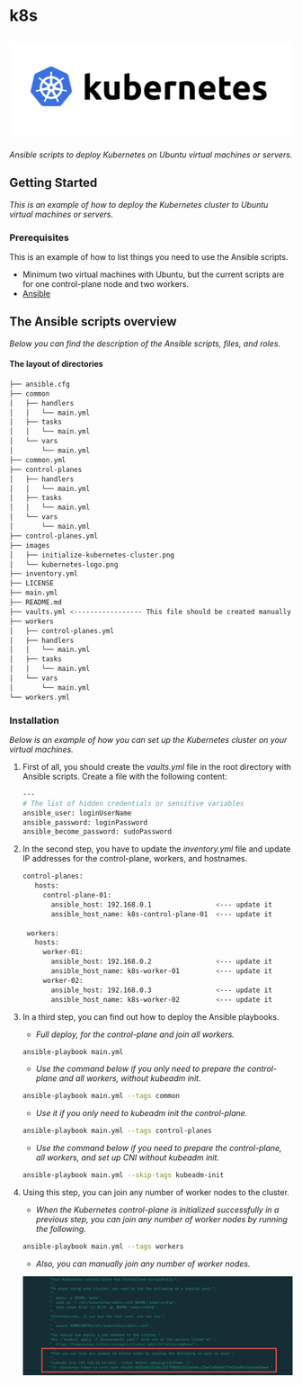 # k8s
![screenshot](images/kubernetes-logo.png)
------------
_Ansible scripts to deploy Kubernetes on Ubuntu virtual machines or servers._

## Getting Started

_This is an example of how to deploy the Kubernetes cluster to Ubuntu virtual machines or servers._

### Prerequisites

This is an example of how to list things you need to use the Ansible scripts.
* Minimum two virtual machines with Ubuntu, but the current scripts are for one control-plane node and two workers. 
* [Ansible](https://docs.ansible.com/ansible/latest/installation_guide/intro_installation.html)

## The Ansible scripts overview

_Below you can find the description of the Ansible scripts, files, and roles._

#### The layout of directories

  ```sh
├── ansible.cfg
├── common
│   ├── handlers
│   │   └── main.yml
│   ├── tasks
│   │   └── main.yml
│   └── vars
│       └── main.yml
├── common.yml
├── control-planes
│   ├── handlers
│   │   └── main.yml
│   ├── tasks
│   │   └── main.yml
│   └── vars
│       └── main.yml
├── control-planes.yml
├── images
│   ├── initialize-kubernetes-cluster.png
│   └── kubernetes-logo.png
├── inventory.yml
├── LICENSE
├── main.yml
├── README.md
├── vaults.yml <----------------- This file should be created manually because this file has sensitive variables
├── workers
│   ├── control-planes.yml
│   ├── handlers
│   │   └── main.yml
│   ├── tasks
│   │   └── main.yml
│   └── vars
│       └── main.yml
└── workers.yml
  ```
### Installation

_Below is an example of how you can set up the Kubernetes cluster on your virtual machines._ 

1. First of all, you should create the _vaults.yml_ file in the root directory with Ansible scripts.
   Create a file with the following content:
   ```sh
   ---
   # The list of hidden credentials or sensitive variables
   ansible_user: loginUserName
   ansible_password: loginPassword
   ansible_become_password: sudoPassword
   ```
2. In the second step, you have to update the _inventory.yml_ file and update IP addresses for the control-plane, workers, and hostnames.
   ```sh
   control-planes:
      hosts:
        control-plane-01:
          ansible_host: 192.168.0.1                <--- update it
          ansible_host_name: k8s-control-plane-01  <--- update it

    workers:
      hosts:
        worker-01:
          ansible_host: 192.168.0.2                <--- update it
          ansible_host_name: k8s-worker-01         <--- update it
        worker-02:
          ansible_host: 192.168.0.3                <--- update it
          ansible_host_name: k8s-worker-02         <--- update it
   ```
3. In a third step, you can find out how to deploy the Ansible playbooks.

   * _Full deploy, for the control-plane and join all workers._
   ```sh
   ansible-playbook main.yml
   ```
   
   * _Use the command below if you only need to prepare the control-plane and all workers, without kubeadm init._
   ```sh
   ansible-playbook main.yml --tags common
   ```

   * _Use it if you only need to kubeadm init the control-plane._
   ```sh
   ansible-playbook main.yml --tags control-planes
   ```

   * _Use the command below if you need to prepare the control-plane, all workers, and set up CNI without kubeadm init._
   ```sh
   ansible-playbook main.yml --skip-tags kubeadm-init
   ```
4. Using this step, you can join any number of worker nodes to the cluster.
   * _When the Kubernetes control-plane is initialized successfully in a previous step, you can join any number of worker nodes by running         the following._
     
   ```sh
   ansible-playbook main.yml --tags workers
   ```
   * _Also, you can manually join any number of worker nodes._

   ![screenshot](images/initialize-kubernetes-cluster.png)
